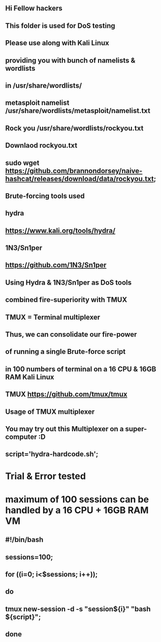 ## Hi Fellow hackers
## 
## This folder is used for DoS testing
## 
## Please use along with Kali Linux
## providing you with bunch of namelists & wordlists
## in /usr/share/wordlists/
## metasploit namelist /usr/share/wordlists/metasploit/namelist.txt
##
## Rock you /usr/share/wordlists/rockyou.txt
## Downlaod rockyou.txt
## sudo wget https://github.com/brannondorsey/naive-hashcat/releases/download/data/rockyou.txt;
##
## Brute-forcing tools used
## hydra
## https://www.kali.org/tools/hydra/
##
## 1N3/Sn1per
## https://github.com/1N3/Sn1per
##
## Using Hydra & 1N3/Sn1per as DoS tools
## combined fire-superiority with TMUX
## TMUX = Terminal multiplexer
## Thus, we can consolidate our fire-power
## of running a single Brute-force script
## in 100 numbers of terminal on a 16 CPU & 16GB RAM Kali Linux
##
## TMUX https://github.com/tmux/tmux
## Usage of TMUX multiplexer
## 
## You may try out this Multiplexer on a super-computer :D
## script='hydra-hardcode.sh';

# Trial & Error tested
# maximum of 100 sessions can be handled by a 16 CPU + 16GB RAM VM
## #!/bin/bash
## sessions=100;
##
## for ((i=0; i<$sessions; i++));
## do
##    tmux new-session -d -s "session${i}" "bash ${script}";
## done
